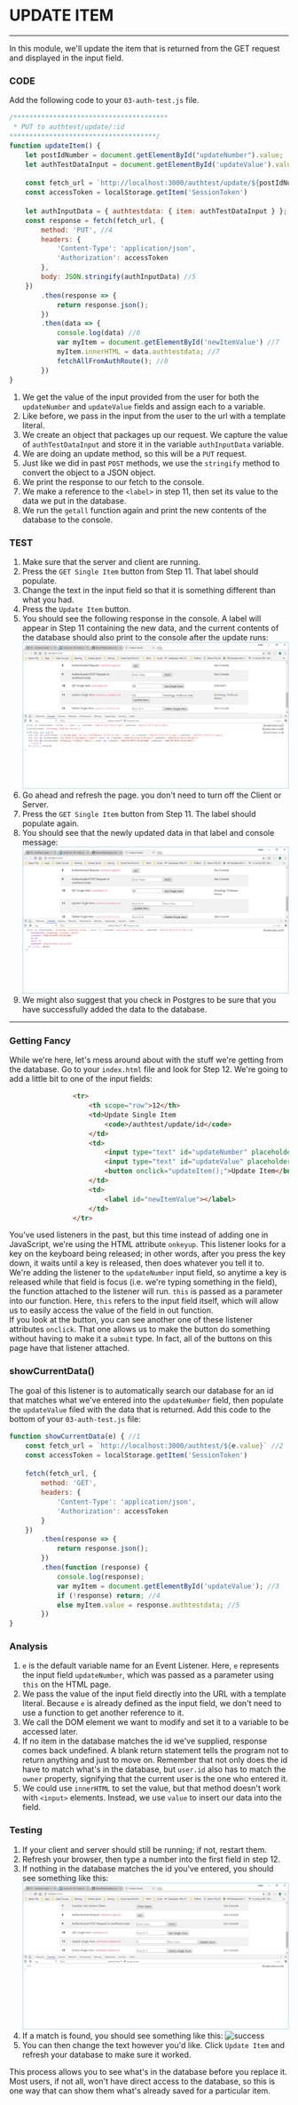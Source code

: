 # UPDATE ITEM
---
In this module, we'll update the item that is returned from the GET request and displayed in the input field. 

### CODE
Add the following code to your `03-auth-test.js` file. 

```js
/***************************************
 * PUT to authtest/update/:id
*************************************/
function updateItem() {
	let postIdNumber = document.getElementById("updateNumber").value; 
	let authTestDataInput = document.getElementById('updateValue').value; //1

	const fetch_url = `http://localhost:3000/authtest/update/${postIdNumber}` //2
	const accessToken = localStorage.getItem('SessionToken')

	let authInputData = { authtestdata: { item: authTestDataInput } }; //3
	const response = fetch(fetch_url, {
		method: 'PUT', //4
		headers: {
			'Content-Type': 'application/json',
			'Authorization': accessToken
		},
		body: JSON.stringify(authInputData) //5
	})
		.then(response => {
			return response.json();
		})
		.then(data => {
			console.log(data) //6
			var myItem = document.getElementById('newItemValue') //7
			myItem.innerHTML = data.authtestdata; //7
			fetchAllFromAuthRoute(); //8
		})
}
```

1. We get the value of the input provided from the user for both the `updateNumber` and `updateValue` fields and assign each to a variable.
2. Like before, we pass in the input from the user to the url with a template literal.
3. We create an object that packages up our request. We capture the value of `authTestDataInput` and store it in the variable `authInputData` variable.
4. We are doing an update method, so this will be a `PUT` request. 
5. Just like we did in past `POST` methods, we use the `stringify` method to convert the object to a JSON object.
6. We print the response to our fetch to the console.
7. We make a reference to the `<label>` in step 11, then set its value to the data we put in the database.
8. We run the `getall` function again and print the new contents of the database to the console.

### TEST
1. Make sure that the server and client are running.
2. Press the `GET Single Item` button from Step 11. That label should populate.
3. Change the text in the input field so that it is something different than what you had.
4. Press the `Update Item` button. 
5. You should see the following response in the console. A label will appear in Step 11 containing the new data, and the current contents of the database should also print to the console after the update runs:
![screenshot](assets/07-update-item.PNG)
6. Go ahead and refresh the page. you don't need to turn off the Client or Server.
7. Press the `GET Single Item` button from Step 11. The label should populate again.
8. You should see that the newly updated data in that label and console message:
![screenshot](assets/07-update-item-2.PNG)
9. We might also suggest that you check in Postgres to be sure that you have successfully added the data to the database.

<hr>

### Getting Fancy
While we're here, let's mess around about with the stuff we're getting from the database. Go to your `index.html` file and look for Step 12. We're going to add a little bit to one of the input fields:
```html
				<tr>
                    <th scope="row">12</th>
                    <td>Update Single Item
                        <code>/authtest/update/id</code>
                    </td>
                    <td>
                        <input type="text" id="updateNumber" placeholder="Post ID #" onkeyup="showCurrentData(this)"/> <----- ADD THIS
                        <input type="text" id="updateValue" placeholder="New Data"/>
                        <button onclick="updateItem();">Update Item</button>
                    </td>
                    <td>
                        <label id="newItemValue"></label>
                    </td>
                </tr>
```
You've used listeners in the past, but this time instead of adding one in JavaScript, we're using the HTML attribute `onkeyup`. This listener looks for a key on the keyboard being released; in other words, after you press the key down, it waits until a key is released, then does whatever you tell it to. <br>
We're adding the listener to the `updateNumber` input field, so anytime a key is released while that field is focus (i.e. we're typing something in the field), the function attached to the listener will run. `this` is passed as a parameter into our function. Here, `this` refers to the input field itself, which will allow us to easily access the value of the field in out function. <br>
If you look at the button, you can see another one of these listener attributes `onclick`. That one allows us to make the button do something without having to make it a `submit` type. In fact, all of the buttons on this page have that listener attached.

### showCurrentData()
The goal of this listener is to automatically search our database for an id that matches what we've entered into the `updateNumber` field, then populate the `updateValue` filed with the data that is returned. Add this code to the bottom of your `03-auth-test.js` file:
```js
function showCurrentData(e) { //1
	const fetch_url = `http://localhost:3000/authtest/${e.value}` //2
	const accessToken = localStorage.getItem('SessionToken')

	fetch(fetch_url, {
		method: 'GET',
		headers: {
			'Content-Type': 'application/json',
			'Authorization': accessToken
		}
	})
		.then(response => {
			return response.json();
		})
		.then(function (response) {
			console.log(response);
			var myItem = document.getElementById('updateValue'); //3
			if (!response) return; //4
			else myItem.value = response.authtestdata; //5
		})
}
```

### Analysis
1. `e` is the default variable name for an Event Listener. Here, `e` represents the input field `updateNumber`, which was passed as a parameter using `this` on the HTML page.
2. We pass the value of the input field directly into the URL with a template literal. Because `e` is already defined as the input field, we don't need to use a function to get another reference to it.
3. We call the DOM element we want to modify and set it to a variable to be accessed later.
4. If no item in the database matches the id we've supplied, response comes back undefined. A blank return statement tells the program not to return anything and just to move on. Remember that not only does the id have to match what's in the database, but `user.id` also has to match the `owner` property, signifying that the current user is the one who entered it.
5. We could use `innerHTML` to set the value, but that method doesn't work with `<input>` elements. Instead, we use `value` to insert our data into the field.

### Testing
1. If your client and server should still be running; if not, restart them.
2. Refresh your browser, then type a number into the first field in step 12.
3. If nothing in the database matches the id you've entered, you should see something like this:
![no match](assets/07-update-keylogger-fail.png) <br>
4. If a match is found, you should see something like this:
![success](assets/07-keylogger-success.png) <br>
5. You can then change the text however you'd like. Click `Update Item` and refresh your database to make sure it worked.

This process allows you to see what's in the database before you replace it. Most users, if not all, won't have direct access to the database, so this is one way that can show them what's already saved for a particular item. 